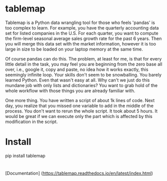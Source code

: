# tablemap
Tablemap is a Python data wrangling tool for those who feels 'pandas' is too complex to learn. For example, you have the quarterly accounting data set for listed companies in the U.S. For each quarter, you want to compute the firm-level seasonal average sales growth rate for the past 6 years. Then you will merge this data set with the market information, however it is too large in size to be loaded on your laptop memory at the same time. 

Of course pandas can do this. The problem, at least for me, is that for every little detail in the task, you may feel you are beginning from the zero base all over, i.e., google it, copy and paste, no idea how it works exactly, this seemingly infinite loop. Your skills don't seem to be snowballing. You barely learned Python. Even that wasn't easy at all. Why can't we just do this mundane job with only lists and dictionaries? You want to grab hold of the whole workflow with those things you are already familiar with. 

One more thing. You have written a script of about 1k lines of code. Next day, you realize that you missed one variable to add in the middle of the process. You don't want to rerun the whole script. It took about 5 hours. It would be great if we can execute only the part which is affected by this modification in the script. 

<!-- Tablemap accomplishes three purposes. 

- Data handling can be done with only Python lists and dictionaries.
- No worries about the memory
- Only the necessary part of the script should be run

Instead of loading the data on memory as in pandas, tablemap makes use of database files(Sqlite3). It means tablemap may not be so performant in terms of process time. In order to make up for this loss, it is almost trivial to take advantages of multicore processes in tablemap. 
 -->


# Install
pip install tablemap

# 
[Documentation]
(https://tablemap.readthedocs.io/en/latest/index.html)